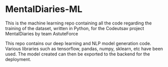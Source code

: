 # MentalDiaries-ML
This is the machine learning repo containing all the code regarding the training of the dataset, written in Python, for the Codeutsav project MentalDiaries by team AstuteForce

This repo contains our deep learning and NLP model generation code. Various libraries such as tensorflow, pandas, numpy, sklearn, etc have been used. The model created can then be exported to the backend for the deployment.
